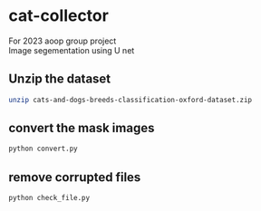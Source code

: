 # cat-collector
For 2023 aoop group project  
Image segementation using U net

## Unzip the dataset
``` bash
unzip cats-and-dogs-breeds-classification-oxford-dataset.zip
```
## convert the mask images
```bash
python convert.py
```
## remove corrupted files
```bash
python check_file.py
```